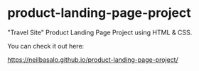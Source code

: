# product-landing-page-project

"Travel Site" Product Landing Page Project using HTML & CSS.

You can check it out here:

https://neilbasalo.github.io/product-landing-page-project/
